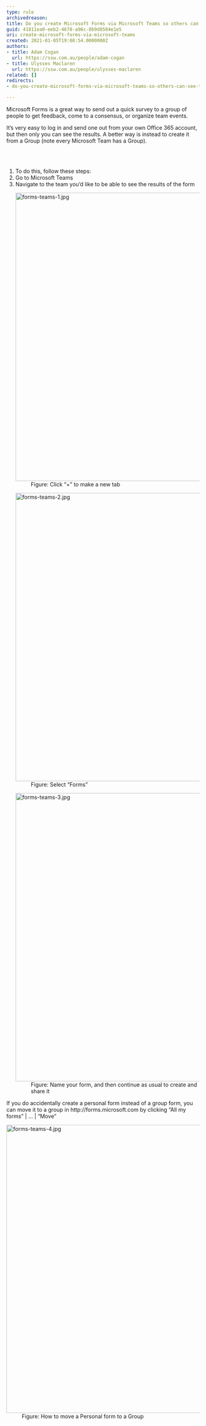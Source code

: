 ```yaml
---
type: rule
archivedreason: 
title: Do you create Microsoft Forms via Microsoft Teams so others can see the results?
guid: 41811ea0-eeb2-4678-a96c-0b9d8504e1e5
uri: create-microsoft-forms-via-microsoft-teams
created: 2021-01-05T19:08:54.0000000Z
authors:
- title: Adam Cogan
  url: https://ssw.com.au/people/adam-cogan
- title: Ulysses Maclaren
  url: https://ssw.com.au/people/ulysses-maclaren
related: []
redirects:
- do-you-create-microsoft-forms-via-microsoft-teams-so-others-can-see-the-results

---
```



<p class="ssw15-rteElement-P">​Microsoft Forms is a great way to send out a quick survey to a group of people to get feedback, come to a consensus, or organize​​ team events.</p><p class="ssw15-rteElement-P">It’s very easy to log in and send one out from your own&#160;Office 365 account, but then only you can see the results. A better way is instead to create it from a Group (note every Microsoft Team has a Group).<br></p>
<br><excerpt class='endintro'></excerpt><br>
<ol class="ssw15-rteElement-P"><li>To do this, follow these steps&#58;​</li><li>Go to Microsoft Teams<br></li><li>Navigate to the team you’d like to be able to see the results of the form<br>
   <dl class="image"><dt><img src="/PublishingImages/forms-teams-1.jpg" alt="forms-teams-1.jpg" style="width&#58;750px;" /></dt><dd>Figure&#58; Click “+” to make a new tab</dd></dl><dl class="image"><dt><img src="/PublishingImages/forms-teams-2.jpg" alt="forms-teams-2.jpg" style="width&#58;750px;" /></dt><dd>Figu​re&#58; Select “Forms”</dd></dl><dl class="image"><dt><img src="/PublishingImages/forms-teams-3.jpg" alt="forms-teams-3.jpg" style="width&#58;750px;" /></dt><dd>Figure&#58; Name your form, and then continue as usual to create and share it</dd></dl></li></ol><p>If you do accidentally create a personal form instead of a group form, you can move it to a group in http&#58;//forms.microsoft.com by clicking “All my forms” | … | “Move”</p><dl class="image"><dt><img src="/PublishingImages/forms-teams-4.jpg" alt="forms-teams-4.jpg" style="width&#58;750px;" /></dt><dd>Figure&#58; How to move a Personal form to a Group</dd></dl>



